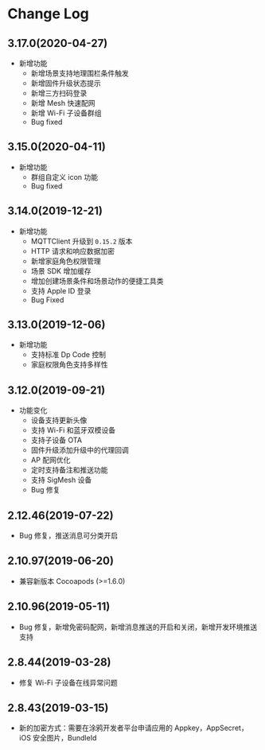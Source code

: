 # Change Log

## 3.17.0(2020-04-27)

- 新增功能
  - 新增场景支持地理围栏条件触发
  - 新增固件升级状态提示
  - 新增三方扫码登录
  - 新增 Mesh 快速配网
  - 新增 Wi-Fi 子设备群组
  - Bug fixed

## 3.15.0(2020-04-11)

- 新增功能
  - 群组自定义 icon 功能
  - Bug fixed

## 3.14.0(2019-12-21)

- 新增功能
  - MQTTClient 升级到 `0.15.2` 版本
  - HTTP 请求和响应数据加密
  - 新增家庭角色权限管理
  - 场景 SDK 增加缓存
  - 增加创建场景条件和场景动作的便捷工具类
  - 支持 Apple ID 登录
  - Bug Fixed

## 3.13.0(2019-12-06)

- 新增功能
  - 支持标准 Dp Code 控制
  - 家庭权限角色支持多样性

## 3.12.0(2019-09-21)

- 功能变化
  - 设备支持更新头像
  - 支持 Wi-Fi 和蓝牙双模设备
  - 支持子设备 OTA
  - 固件升级添加升级中的代理回调
  - AP 配网优化
  - 定时支持备注和推送功能
  - 支持 SigMesh 设备
  - Bug 修复

## 2.12.46(2019-07-22)

- Bug 修复，推送消息可分类开启

## 2.10.97(2019-06-20)

- 兼容新版本 Cocoapods (>=1.6.0)

## 2.10.96(2019-05-11)

- Bug 修复，新增免密码配网，新增消息推送的开启和关闭，新增开发环境推送支持

## 2.8.44(2019-03-28)

- 修复 Wi-Fi 子设备在线异常问题

## 2.8.43(2019-03-15)

- 新的加密方式：需要在涂鸦开发者平台申请应用的 Appkey，AppSecret，iOS 安全图片，BundleId

